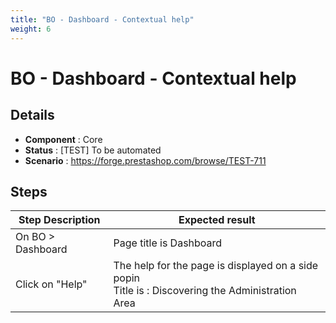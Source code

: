 ```yaml
---
title: "BO - Dashboard - Contextual help"
weight: 6
---
```


# BO - Dashboard - Contextual help
## Details
* **Component** : Core
* **Status** : [TEST] To be automated
* **Scenario** : https://forge.prestashop.com/browse/TEST-711

## Steps
| Step Description | Expected result |
| ----- | ----- |
| On BO > Dashboard | Page title is Dashboard |
| Click on "Help" | The help for the page is displayed on a side popin<br>Title is : Discovering the Administration Area |
